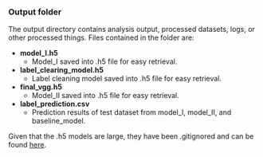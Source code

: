 ### Output folder

The output directory contains analysis output, processed datasets, logs, or other processed things. Files contained in the folder are:

 - **model_I.h5**
	 - Model_I saved into .h5 file for easy retrieval.
 - **label_clearing_model.h5**
   - Label cleaning model saved into .h5 file for easy retrieval.
 - **final_vgg.h5**
   - Model_II saved into .h5 file for easy retrieval.
 - **label_prediction.csv**
	 - Prediction results of test dataset from model_I, model_II, and baseline_model.

Given that the .h5 models are large, they have been .gitignored and can be found [here](https://drive.google.com/drive/u/0/folders/1XbnNyRkUIHv-htRSNWvgFIL0-KEan6vU).
